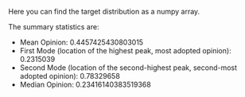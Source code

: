 Here you can find the target distribution as a numpy array. 

The summary statistics are:
+ Mean Opinion: 0.4457425430803015
+ First Mode (location of the highest peak, most adopted opinion): 0.2315039
+ Second Mode (location of the second-highest peak, second-most adopted opinion): 0.78329658
+ Median Opinion: 0.23416140383519368

